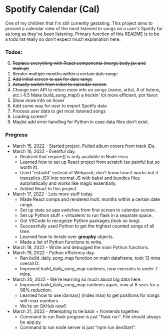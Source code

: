 # Spotify Calendar (Cal)
One of my children that I'm still currently gestating.
This project aims to present a calendar view of the most listened to songs on a user's Spotify for as long as they've been listening. Primary function of this README is to be a todo list really so don't expect much explanation here.

### Todos:
0. ~~Replace everything with React components (merge body.jsx and main.js)~~
1. ~~Render multiple months within a certain date range~~
2. ~~Add initial screen to ask for date range~~
3. ~~Actually switch from initial to calendar screen~~
4. Change own API to return more info on songs (name, artist, # of listens, etc.)
4.5 Make build_song_map() a heckin' lot more efficient, por favor.
5. Show more info on hover
6. Add some way for user to import Spotify data
7. Process user data to get most listened songs
8. Loading screen?
9. Maybe add error handling for Python in case data files don't exist.

### Progress
- March 15, 2022 - Started project. Pulled album covers from track IDs.
- March 16, 2022 - Eventful day.
  - Realized that require() is only available in Node envs.
  - Learned how to set up React project from scratch (so painful but so worth it). 
  - Used "esbuild" instead of Webpack; don't know how it works but it transpiles JSX into normal JS with babel and bundles files automatically and works like magic essentially.
  - Added React to this project.
- March 17, 2022 - Lots more stuff today.
  - Made React comps and rendered mult. months within a certain date range.
  - Set up state so app switches from first screen to calendar screen.
  - Set up Python stuff + virtualenv to run flask in a separate space.
  - Got VSCode to recognize Python packages (took so long).
  - Successfully used Python to get the highest counted songs of all time.
  - Learned how to iterate over **groupby** objects.
  - Made a list of Python functions to write.
- March 18, 2022 - Wrote and debugged the main Python functions.
- March 19, 2022 - Python efficiency day.
  - Ran build_daily_song_map function on main dataframe, took 13 mins overall D:
  - Improved build_daily_song_map runtimes, now executes in under 7 mins.
- March 20, 2022 - We're learning so much about big data here.
  - Improved build_daily_song_map runtimes again, now at 8 secs for a 98% reduction.
  - Learned how to use idxmax() (index max) to get positions for songs with max numbers.
  - We're on GitHub now!!
- March 21, 2022 - Attempting to tie back + frontends together.
  - Command to run flask program is just "flask run". File should always be app.py.
  - Command to run node server is just "npm run devStart".